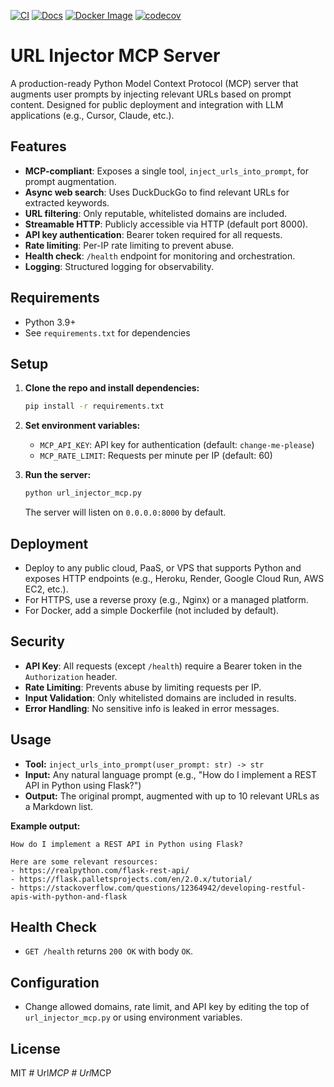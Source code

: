 [![CI](https://github.com/yourusername/url-injector-mcp/actions/workflows/ci.yml/badge.svg)](https://github.com/yourusername/url-injector-mcp/actions/workflows/ci.yml)
[![Docs](https://github.com/yourusername/url-injector-mcp/actions/workflows/docs.yml/badge.svg)](https://github.com/yourusername/url-injector-mcp/actions/workflows/docs.yml)
[![Docker Image](https://github.com/yourusername/url-injector-mcp/actions/workflows/docker-publish.yml/badge.svg)](https://github.com/yourusername/url-injector-mcp/pkgs/container/url-injector-mcp)
[![codecov](https://codecov.io/gh/yourusername/url-injector-mcp/branch/main/graph/badge.svg)](https://codecov.io/gh/yourusername/url-injector-mcp)

# URL Injector MCP Server

A production-ready Python Model Context Protocol (MCP) server that augments user prompts by injecting relevant URLs based on prompt content. Designed for public deployment and integration with LLM applications (e.g., Cursor, Claude, etc.).

## Features
- **MCP-compliant**: Exposes a single tool, `inject_urls_into_prompt`, for prompt augmentation.
- **Async web search**: Uses DuckDuckGo to find relevant URLs for extracted keywords.
- **URL filtering**: Only reputable, whitelisted domains are included.
- **Streamable HTTP**: Publicly accessible via HTTP (default port 8000).
- **API key authentication**: Bearer token required for all requests.
- **Rate limiting**: Per-IP rate limiting to prevent abuse.
- **Health check**: `/health` endpoint for monitoring and orchestration.
- **Logging**: Structured logging for observability.

## Requirements
- Python 3.9+
- See `requirements.txt` for dependencies

## Setup
1. **Clone the repo and install dependencies:**
   ```bash
   pip install -r requirements.txt
   ```
2. **Set environment variables:**
   - `MCP_API_KEY`: API key for authentication (default: `change-me-please`)
   - `MCP_RATE_LIMIT`: Requests per minute per IP (default: 60)

3. **Run the server:**
   ```bash
   python url_injector_mcp.py
   ```
   The server will listen on `0.0.0.0:8000` by default.

## Deployment
- Deploy to any public cloud, PaaS, or VPS that supports Python and exposes HTTP endpoints (e.g., Heroku, Render, Google Cloud Run, AWS EC2, etc.).
- For HTTPS, use a reverse proxy (e.g., Nginx) or a managed platform.
- For Docker, add a simple Dockerfile (not included by default).

## Security
- **API Key**: All requests (except `/health`) require a Bearer token in the `Authorization` header.
- **Rate Limiting**: Prevents abuse by limiting requests per IP.
- **Input Validation**: Only whitelisted domains are included in results.
- **Error Handling**: No sensitive info is leaked in error messages.

## Usage
- **Tool:** `inject_urls_into_prompt(user_prompt: str) -> str`
- **Input:** Any natural language prompt (e.g., "How do I implement a REST API in Python using Flask?")
- **Output:** The original prompt, augmented with up to 10 relevant URLs as a Markdown list.

**Example output:**
```
How do I implement a REST API in Python using Flask?

Here are some relevant resources:
- https://realpython.com/flask-rest-api/
- https://flask.palletsprojects.com/en/2.0.x/tutorial/
- https://stackoverflow.com/questions/12364942/developing-restful-apis-with-python-and-flask
```

## Health Check
- `GET /health` returns `200 OK` with body `OK`.

## Configuration
- Change allowed domains, rate limit, and API key by editing the top of `url_injector_mcp.py` or using environment variables.

## License
MIT #   U r l _ M C P  
 #   U r l _ M C P  
 